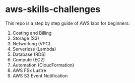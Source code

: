 # aws-skills-challenges
This repo is a step by step guide of AWS labs for beginners:  

1. Costing and Billing 
2. Storage (S3)  
3. Networking (VPC)  
4. Serverless (Lambda)  
5. Database (RDS)  
6. Compute (EC2)  
7. Automation (CloudFormation)
8. AWS FSx Lustre
9. AWS S3 Event Notification